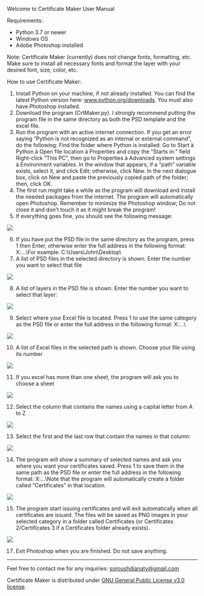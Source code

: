Welcome to Certificate Maker User Manual

Requirements:
- Python 3.7 or newer
- Windows OS
- Adobe Photoshop installed

Note: Certificate Maker (currently) does not change fonts, formatting, etc. Make sure to install all necessary fonts and format the layer with your desired font, size, color, etc.


How to use Certificate Maker:
1. Install Python on your machine, if not already installed. You can find the latest Python version here: www.python.org/downloads. You must also have Photoshop installed.
2. Download the program (CrtMaker.py). I strongly recommend putting the program file in the same directory as both the PSD template and the excel file.
3. Run the program with an active internet connection.
If you get an error saying “Python is not recognized as an internal or external command”, do the following:
Find the folder where Python is installed: Go to Start à Python à Open file location à Properties and copy the “Starts in:" field
Right-click “This PC”, then go to Properties à Advanced system settings à Environment variables.
In the window that appears, if a “path” variable exists, select it, ​and click Edit; otherwise, click New.
In the next dialogue box, click on New and paste the previously copied path of the folder; then, click OK.
4. The first run might take a while as the program will download and install the needed packages from the internet. The program will automatically open Photoshop. Remember to minimize the Photoshop window; Do not close it and don’t touch it as it might break the program!
5. If everything goes fine, you should see the following message:

<img src="../master/Screenshots/1.png">

6. If you have put the PSD file in the same directory as the program, press 1 then Enter, otherwise enter the full address in the following format: X:\...\For example:  C:\Users\John\Desktop\
7. A list of PSD files in the selected directory is shown. Enter the number you want to select that file

<img src="../master/Screenshots/2.png">

8. A list of layers in the PSD file is shown. Enter the number you want to select that layer:

<img src="../master/Screenshots/3.png">

9. Select where your Excel file is located. Press 1 to use the same category as the PSD file or enter the full address in the following format: X:\...\

<img src="../master/Screenshots/4.png">

10. A list of Excel files in the selected path is shown. Choose your file using its number

<img src="../master/Screenshots/5.png">

11. If you excel has more than one sheet, the program will ask you to choose a sheet

<img src="../master/Screenshots/6.png">

12. Select the column that contains the names using a capital letter from A to Z

<img src="../master/Screenshots/7.png">

13. Select the first and the last row that contain the names in that column:

<img src="../master/Screenshots/8.png">

14. The program will show a summary of selected names and ask you where you want your certificates saved. Press 1 to save them in the same path as the PSD file or enter the full address in the following format: X:\...\Note that the program will automatically create a folder called “Certificates” in that location.

<img src="../master/Screenshots/9.png">

15. The program start issuing certificates and will exit automatically when all certificates are issued. The files will be saved as PNG images in your selected category in a folder called Certificates (or Certificates 2/Certificates 3 if a Certificates folder already exists).

<img src="../master/Screenshots/10.png">

17. Exit Photoshop when you are finished. Do not save anything.

*********************************************************************************************
Feel free to contact me for any inquiries: soroushdianaty@gmail.com

Certificate Maker is distributed under <a href="https://github.com/soroushdty/CrtMaker/blob/master/LICENCE">GNU General Public License v3.0 license<a/>.
